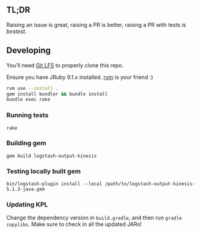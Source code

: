 ## TL;DR

Raising an issue is great, raising a PR is better, raising a PR with tests is *bestest*.

## Developing

You'll need [Git LFS](https://git-lfs.github.com/) to properly clone this repo.

Ensure you have JRuby 9.1.x installed. [rvm](https://rvm.io/) is your friend :)

```sh
rvm use --install .
gem install bundler && bundle install
bundle exec rake
```

### Running tests

```
rake
```

### Building gem

```
gem build logstash-output-kinesis
```

### Testing locally built gem
```
bin/logstash-plugin install --local /path/to/logstash-output-kinesis-5.1.3-java.gem
```

### Updating KPL

Change the dependency version in `build.gradle`, and then run `gradle copylibs`. Make sure to check in all the updated JARs!
